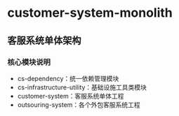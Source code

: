 # customer-system-monolith

## 客服系统单体架构

### 核心模块说明

- cs-dependency：统一依赖管理模块
- cs-infrastructure-utility：基础设施工具类模块
- customer-system：客服系统单体工程
- outsouring-system：各个外包客服系统工程

